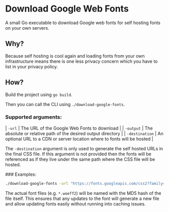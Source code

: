 # Download Google Web Fonts

A small Go executable to download Google web fonts for self hosting fonts on your own servers.

## Why?

Because self hosting is cool again and loading fonts from your own infrastructure means there is one less privacy concern which you have to list in your privacy policy.

## How?

Build the project using `go build`.

Then you can call the CLI using `./download-google-fonts`.

### Supported arguments:

| `-url` | The URL of the Google Web Fonts to download |
| `-output` | The absolute or relative path of the desired output directory |
| `-destination` | An optional URL to a CDN or server location where to fonts will be hosted |

The `-destination` argument is only used to generate the self hosted URLs in the final CSS file. If this argument is not provided then the fonts will be referenced as if they live under the same path where the CSS file will be hosted.

### Examples:

```bash
./download-google-fonts -url "https://fonts.googleapis.com/css2?family=Lato:ital,wght@0,400&display=swap" -destination "https://cdn.my-server.com/fonts" -output "fonts"
```

The actual font files (e.g. `*.woeff2`) will be named with the MD5 hash of the file itself. This ensures that any updates to the font will generate a new file and allow updating fonts easily without running into caching issues.